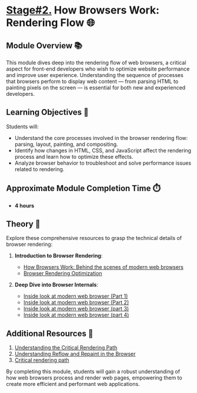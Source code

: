 # [Stage#2.](../../) How Browsers Work: Rendering Flow 🌐

## Module Overview 📚

This module dives deep into the rendering flow of web browsers, a critical aspect for front-end developers who wish to optimize website performance and improve user experience. Understanding the sequence of processes that browsers perform to display web content — from parsing HTML to painting pixels on the screen — is essential for both new and experienced developers.

## Learning Objectives 🎯

Students will:

- Understand the core processes involved in the browser rendering flow: parsing, layout, painting, and compositing.
- Identify how changes in HTML, CSS, and JavaScript affect the rendering process and learn how to optimize these effects.
- Analyze browser behavior to troubleshoot and solve performance issues related to rendering.

## Approximate Module Completion Time ⏱️

- **4 hours**

## Theory 📖

Explore these comprehensive resources to grasp the technical details of browser rendering:

1. **Introduction to Browser Rendering**:
   - [How Browsers Work: Behind the scenes of modern web browsers](https://web.dev/howbrowserswork/)
   - [Browser Rendering Optimization](https://developers.google.com/web/fundamentals/performance/rendering)

2. **Deep Dive into Browser Internals**:
   - [Inside look at modern web browser (Part 1)](https://developer.chrome.com/blog/inside-browser-part1)
   - [Inside look at modern web browser (Part 2)](https://developer.chrome.com/blog/inside-browser-part2)
   - [Inside look at modern web browser (part 3)](https://developer.chrome.com/blog/inside-browser-part3)
   - [Inside look at modern web browser (part 4)](https://developer.chrome.com/blog/inside-browser-part4)

## Additional Resources 📘

1. [Understanding the Critical Rendering Path](https://youtu.be/0IsQqJ7pwhw)
2. [Understanding Reflow and Repaint in the Browser](https://dev.to/gopal1996/understanding-reflow-and-repaint-in-the-browser-1jbg)
3. [Critical rendering path](https://developer.mozilla.org/en-US/docs/Web/Performance/Critical_rendering_path)

By completing this module, students will gain a robust understanding of how web browsers process and render web pages, empowering them to create more efficient and performant web applications.

